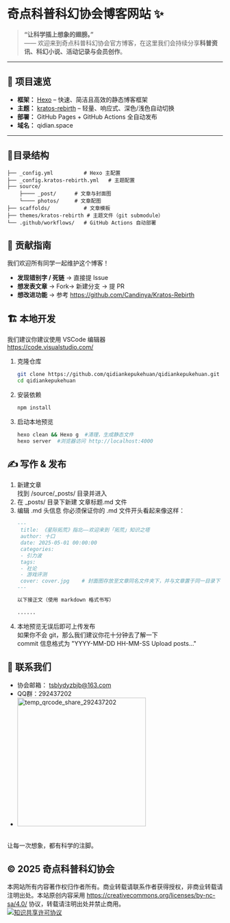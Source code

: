 # 奇点科普科幻协会博客网站 ✨

> **“让科学插上想象的翅膀。”**  
> —— 欢迎来到奇点科普科幻协会官方博客，在这里我们会持续分享**科普资讯、科幻小说、活动记录与会员创作**。

---

## 🚀 项目速览
- **框架：** [Hexo](https://hexo.io) – 快速、简洁且高效的静态博客框架  
- **主题：** [kratos-rebirth](https://github.com/Candinya/kratos-rebirth) – 轻量、响应式、深色/浅色自动切换  
- **部署：** GitHub Pages + GitHub Actions 全自动发布  
- **域名：** qidian.space

---

## 📂目录结构
    ├── _config.yml          # Hexo 主配置
    ├── _config.kratos-rebirth.yml   # 主题配置
    ├── source/
        ├──── _post/      # 文章与封面图
        └──── photos/     # 文章配图
    ├── scaffolds/           # 文章模板
    ├── themes/kratos-rebirth # 主题文件（git submodule）
    └── .github/workflows/   # GitHub Actions 自动部署

## 🤝 贡献指南
我们欢迎所有同学一起维护这个博客！
- **发现错别字 / 死链** → 直接提 Issue
- **想发表文章** → Fork→ 新建分支 → 提 PR
- **想改进功能** → 参考 https://github.com/Candinya/Kratos-Rebirth

## 🏗️ 本地开发
我们建议你建议使用 VSCode 编辑器
<br>
https://code.visualstudio.com/
1. 克隆仓库
   ```bash
   git clone https://github.com/qidiankepukehuan/qidiankepukehuan.git
   cd qidiankepukehuan
   ```
2. 安装依赖
   ```bash
   npm install
   ```
3. 启动本地预览
   ```bash
   hexo clean && Hexo g  #清理，生成静态文件
   hexo server  #浏览器访问 http://localhost:4000
   ```
## ✍️ 写作 & 发布
1. 新建文章
   <br>
   找到 /source/_posts/ 目录并进入
2. 在 _posts/ 目录下新建 文章标题.md 文件
3. 编辑 .md 头信息
   你必须保证你的 .md 文件开头看起来像这样：
   ```markdown
   ---
    title: 《星际拓荒》指北——欢迎来到「拓荒」知识之塔
    author: 十口
    date: 2025-05-01 00:00:00
    categories: 
    - 引力波
    tags:
    - 社论
    - 游戏评测
    cover: cover.jpg    # 封面图存放至文章同名文件夹下，并与文章置于同一目录下
   ---

   以下接正文（使用 markdown 格式书写）

   ......
   ```
4. 本地预览无误后即可上传发布
<br> 如果你不会 git，那么我们建议你花十分钟去了解一下
<br> commit 信息格式为 "YYYY-MM-DD HH-MM-SS Upload posts..."

## 👀 联系我们
- 协会邮箱： tsblydyzbjb@163.com
- QQ群：292437202
- <img width="300" height="300" alt="temp_qrcode_share_292437202" src="https://github.com/user-attachments/assets/ffc50f47-4ea8-4bb3-a6e6-a5a84d8cedd5" />
      
<br> 让每一次想象，都有科学的注脚。


## © 2025 奇点科普科幻协会
本网站所有内容著作权归作者所有。商业转载请联系作者获得授权，非商业转载请注明出处。本站原创内容采用 https://creativecommons.org/licenses/by-nc-sa/4.0/ 协议，转载请注明出处并禁止商用。
<br>
<a rel="license" href="http://creativecommons.org/licenses/by-nc-sa/4.0/">
  <img alt="知识共享许可协议" src="https://licensebuttons.net/l/by-nc-sa/4.0/80x15.png" />
</a>
